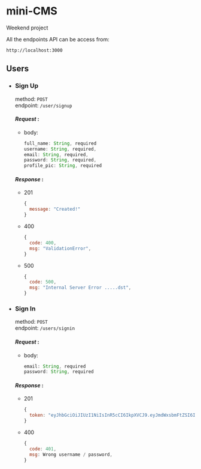 # mini-CMS

Weekend project

All the endpoints API can be access from:
```jacascript
http://localhost:3000
```

## Users
+ ### Sign Up
  method: `POST`<br>
  endpoint: `/user/signup`

  #### _Request_ :
  * body:
    ```javascript
    full_name: String, required
    username: String, required,
    email: String, required,
    password: String, required,
    profile_pic: String, required
    ```

  #### _Response_ :
  - 201
    ```javascript
    { 
      message: "Created!" 
    }
    ```
  - 400
    ```javascript
    {
      code: 400,
      msg: "ValidationError",
    }
    ```
  - 500
    ```javascript
    {
      code: 500,
      msg: "Internal Server Error .....dst",
    }
    ```
+ ### Sign In
  method: `POST`<br>
  endpoint: `/users/signin`

  #### _Request_ :
  * body:
    ```javascript
    email: String, required
    password: String, required
    ```

  #### _Response_ :
  - 201
    ```javascript
    {
      token: "eyJhbGciOiJIUzI1NiIsInR5cCI6IkpXVCJ9.eyJmdWxsbmFtZSI6ImpvaG4gZG9lIiwidXNlcm5hbWUiOiJqb2huZG9lIiwiZW1haWwiOiJqb2huZG9lQG1haWwuY29tIiwicm9sZSI6ImJ1eWVyIiwiaWF0IjoxNTY2MjA4NjIzfQ.Yr28Iu-8BP00vV_leZcFCde0-3DinwMK16Fz81NZtlk"
    }
    ```
  - 400
    ```javascript
    {
      code: 401,
      msg: Wrong username / password,
    }
    ```